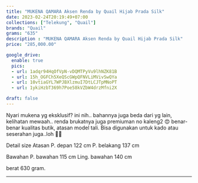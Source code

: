 ```yaml
---
title: "MUKENA QAMARA Aksen Renda by Quail Hijab Prada Silk"
date: 2023-02-24T20:19:49+07:00
collections: ["Telekung", "Quail"]
brands: "Quail"
grams: "635"
description : "MUKENA QAMARA Aksen Renda by Quail Hijab Prada Silk"
price: "285,000.00"

google_drive:
  enable: true
  pics:
  - url: 1adqr94HqOfVpN-vDQMTPyVu9lhNZK81B
  - url: 15h_OGFCh5XeQScGWpQFNVLiMVivSwQYa
  - url: 10vtiaGYL7WPJBXlzmuI7DtLCJTpMNoPT
  - url: 1ykiHzbT369h7Poe58kVZbW4drzMfni2X

draft: false
---
```


Nyari mukena yg eksklusif? ini nih.. bahannya juga beda dari yg lain, kelihatan mewaah.. renda brukatnya juga premiuman no kaleng2 😍 benar-benar kualitas butik, atasan model tali. Bisa digunakan untuk kado atau seserahan juga..loh 🤍🤍

Detail size 
Atasan 
P. depan 122 cm
P. belakang 137 cm 

Bawahan
P. bawahan 115 cm
Ling. bawahan 140 cm 

berat 630 gram.

---    
 
